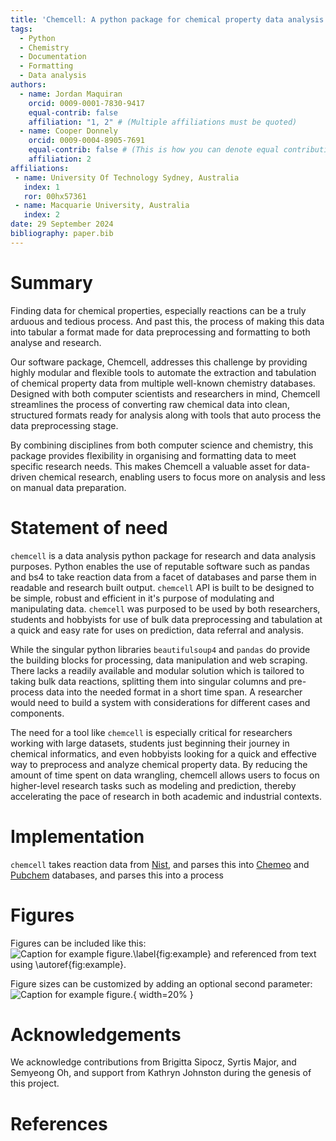 ```yaml
---
title: 'Chemcell: A python package for chemical property data analysis'
tags:
  - Python
  - Chemistry
  - Documentation
  - Formatting
  - Data analysis
authors:
  - name: Jordan Maquiran
    orcid: 0009-0001-7830-9417
    equal-contrib: false
    affiliation: "1, 2" # (Multiple affiliations must be quoted)
  - name: Cooper Donnely
    orcid: 0009-0004-8905-7691
    equal-contrib: false # (This is how you can denote equal contributions between multiple authors)
    affiliation: 2
affiliations:
 - name: University Of Technology Sydney, Australia
   index: 1
   ror: 00hx57361
 - name: Macquarie University, Australia
   index: 2
date: 29 September 2024
bibliography: paper.bib
---
```


# Summary

Finding data for chemical properties, especially reactions can be a truly arduous and tedious process. And past this, the process of making this data into tabular a format made for data preprocessing and formatting to both analyse and research.

Our software package, Chemcell, addresses this challenge by providing highly modular and flexible tools to automate the extraction and tabulation of chemical property data from multiple well-known chemistry databases. Designed with both computer scientists and researchers in mind, Chemcell streamlines the process of converting raw chemical data into clean, structured formats ready for analysis along with tools that auto process the data preprocessing stage.

By combining disciplines from both computer science and chemistry, this package provides flexibility in organising and formatting data to meet specific research needs. This makes Chemcell a valuable asset for data-driven chemical research, enabling users to focus more on analysis and less on manual data preparation.

# Statement of need

`chemcell` is a data analysis python package for research and data analysis purposes. Python enables the use of reputable software such as pandas and bs4 to take reaction data from a facet of databases and parse them in readable and research built output. `chemcell` API is built to be designed to be simple, robust and efficient in it's purpose of modulating and manipulating data. `chemcell` was purposed to be used by both researchers, students and hobbyists for use of bulk data preprocessing and tabulation at a quick and easy rate for uses on prediction, data referral and analysis.

While the singular python libraries `beautifulsoup4` and `pandas` do provide the building blocks for processing, data manipulation and web scraping. There lacks a readily available and modular solution which is tailored to taking bulk data reactions, splitting them into singular columns and pre-process data into the needed format in a short time span. A researcher would need to build a system with considerations for different cases and components.

The need for a tool like `chemcell` is especially critical for researchers working with large datasets, students just beginning their journey in chemical informatics, and even hobbyists looking for a quick and effective way to preprocess and analyze chemical property data. By reducing the amount of time spent on data wrangling, chemcell allows users to focus on higher-level research tasks such as modeling and prediction, thereby accelerating the pace of research in both academic and industrial contexts.



# Implementation

`chemcell` takes reaction data from [Nist](https://www.nist.gov/), and parses this into [Chemeo](https://www.chemeo.com/) and [Pubchem](https://pubchem.ncbi.nlm.nih.gov/) databases, and parses this into a process 

# Figures

Figures can be included like this:
![Caption for example figure.\label{fig:example}](figure.png)
and referenced from text using \autoref{fig:example}.

Figure sizes can be customized by adding an optional second parameter:
![Caption for example figure.](figure.png){ width=20% }

# Acknowledgements

We acknowledge contributions from Brigitta Sipocz, Syrtis Major, and Semyeong
Oh, and support from Kathryn Johnston during the genesis of this project.

# References